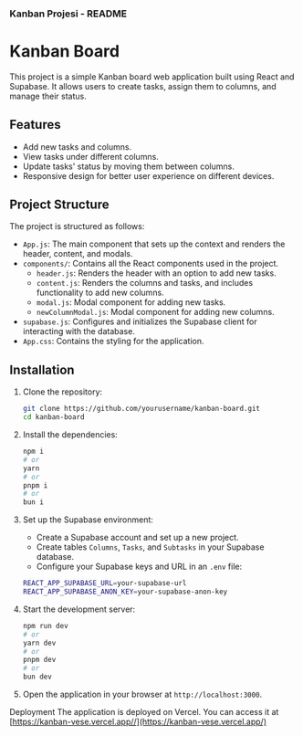 ### Kanban Projesi - README

# Kanban Board

This project is a simple Kanban board web application built using React and Supabase. It allows users to create tasks, assign them to columns, and manage their status.

## Features

- Add new tasks and columns.
- View tasks under different columns.
- Update tasks' status by moving them between columns.
- Responsive design for better user experience on different devices.

## Project Structure

The project is structured as follows:

- `App.js`: The main component that sets up the context and renders the header, content, and modals.
- `components/`: Contains all the React components used in the project.
  - `header.js`: Renders the header with an option to add new tasks.
  - `content.js`: Renders the columns and tasks, and includes functionality to add new columns.
  - `modal.js`: Modal component for adding new tasks.
  - `newColumnModal.js`: Modal component for adding new columns.
- `supabase.js`: Configures and initializes the Supabase client for interacting with the database.
- `App.css`: Contains the styling for the application.

## Installation

1. Clone the repository:
    ```sh
    git clone https://github.com/yourusername/kanban-board.git
    cd kanban-board
    ```

2. Install the dependencies:
    ```sh
    npm i
    # or
    yarn
    # or
    pnpm i
    # or
    bun i
    ```

3. Set up the Supabase environment:
    - Create a Supabase account and set up a new project.
    - Create tables `Columns`, `Tasks`, and `Subtasks` in your Supabase database.
    - Configure your Supabase keys and URL in an `.env` file:
    ```sh
    REACT_APP_SUPABASE_URL=your-supabase-url
    REACT_APP_SUPABASE_ANON_KEY=your-supabase-anon-key
    ```

4. Start the development server:
    ```sh
   npm run dev
    # or
    yarn dev
    # or
    pnpm dev
    # or
    bun dev
    ```

5. Open the application in your browser at `http://localhost:3000`.

Deployment
The application is deployed on Vercel. You can access it at [https://kanban-vese.vercel.app//](https://kanban-vese.vercel.app/)